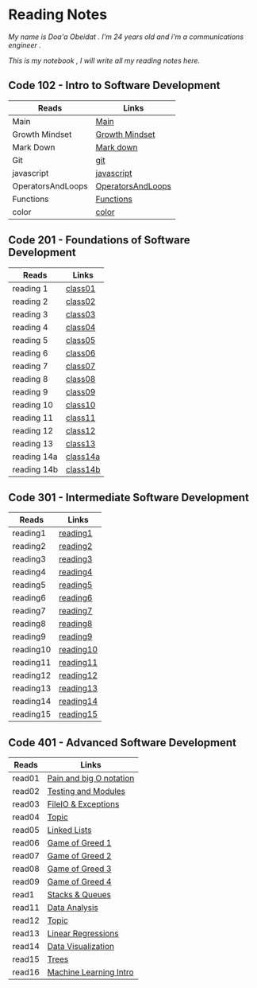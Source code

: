 # Reading Notes

*My name is Doa'a Obeidat . I'm 24 years old and i'm a communications engineer .*

  *This is my notebook , I will write all my reading notes here.*

## Code 102 - Intro to Software Development

| Reads             | Links                                                                |
| ----------------- | -------------------------------------------------------------------- |
| Main              | [Main](https://doaa-1996.github.io/reading-notes/)                   |
| Growth Mindset    | [Growth Mindset](https://doaa-1996.github.io/reading-notes/read1)    |
| Mark Down         | [Mark down](https://doaa-1996.github.io/reading-notes/markdown)      |
| Git               | [git](https://doaa-1996.github.io/reading-notes/git)                 |
| javascript        | [javascript](https://doaa-1996.github.io/reading-notes/javascript)   |
| OperatorsAndLoops | [OperatorsAndLoops](https://doaa-1996.github.io/reading-notes/Read5) |
| Functions         | [Functions](https://doaa-1996.github.io/reading-notes/functions)     |
| color             | [color](https://doaa-1996.github.io/reading-notes/color)             |

## Code 201 - Foundations of Software Development

| Reads       | Links                                                          |
| ----------- | -------------------------------------------------------------- |
| reading 1   | [class01](https://doaa-1996.github.io/reading-notes/class01)   |
| reading 2   | [class02](https://doaa-1996.github.io/reading-notes/class02)   |
| reading 3   | [class03](https://doaa-1996.github.io/reading-notes/class03)   |
| reading 4   | [class04](https://doaa-1996.github.io/reading-notes/class04)   |
| reading 5   | [class05](https://doaa-1996.github.io/reading-notes/class05)   |
| reading 6   | [class06](https://doaa-1996.github.io/reading-notes/class06)   |
| reading 7   | [class07](https://doaa-1996.github.io/reading-notes/class07)   |
| reading 8   | [class08](https://doaa-1996.github.io/reading-notes/class08)   |
| reading 9   | [class09](https://doaa-1996.github.io/reading-notes/class09)   |
| reading 10  | [class10](https://doaa-1996.github.io/reading-notes/class10)   |
| reading 11  | [class11](https://doaa-1996.github.io/reading-notes/class11)   |
| reading 12  | [class12](https://doaa-1996.github.io/reading-notes/class12)   |
| reading 13  | [class13](https://doaa-1996.github.io/reading-notes/class13)   |
| reading 14a | [class14a](https://doaa-1996.github.io/reading-notes/class14a) |
| reading 14b | [class14b](https://doaa-1996.github.io/reading-notes/class14b) |

## Code 301 - Intermediate Software Development

| Reads     | Links                                                            |
| --------- | ---------------------------------------------------------------- |
| reading1  | [reading1](https://doaa-1996.github.io/reading-notes/reading1)   |
| reading2  | [reading2](https://doaa-1996.github.io/reading-notes/reading2)   |
| reading3  | [reading3](https://doaa-1996.github.io/reading-notes/reading3)   |
| reading4  | [reading4](https://doaa-1996.github.io/reading-notes/reading4)   |
| reading5  | [reading5](https://doaa-1996.github.io/reading-notes/reading5)   |
| reading6  | [reading6](https://doaa-1996.github.io/reading-notes/reading6)   |
| reading7  | [reading7](https://doaa-1996.github.io/reading-notes/reading7)   |
| reading8  | [reading8](https://doaa-1996.github.io/reading-notes/reading8)   |
| reading9  | [reading9](https://doaa-1996.github.io/reading-notes/reading9)   |
| reading10 | [reading10](https://doaa-1996.github.io/reading-notes/reading10) |
| reading11 | [reading11](https://doaa-1996.github.io/reading-notes/reading11) |
| reading12 | [reading12](https://doaa-1996.github.io/reading-notes/reading12) |
| reading13 | [reading13](https://doaa-1996.github.io/reading-notes/reading13) |
| reading14 | [reading14](https://doaa-1996.github.io/reading-notes/reading14) |
| reading15 | [reading15](https://doaa-1996.github.io/reading-notes/reading15) |

## Code 401 - Advanced Software Development

| Reads  | Links                                                                       |
| ------ | --------------------------------------------------------------------------- |
| read01 | [Pain and big O notation](https://doaa-1996.github.io/reading-notes/read01) |
| read02 | [Testing and Modules](https://doaa-1996.github.io/reading-notes/read02)     |
| read03 | [FileIO & Exceptions](https://doaa-1996.github.io/reading-notes/read03)     |
| read04 | [Topic](https://doaa-1996.github.io/reading-notes/read04)                   |
| read05 | [Linked Lists](https://doaa-1996.github.io/reading-notes/read05)            |
| read06 | [Game of Greed 1](https://doaa-1996.github.io/reading-notes/read06)         |
| read07 | [Game of Greed 2](https://doaa-1996.github.io/reading-notes/read07)         |
| read08 | [Game of Greed 3](https://doaa-1996.github.io/reading-notes/read08)         |
| read09 | [Game of Greed 4](https://doaa-1996.github.io/reading-notes/read09)         |
| read1  | [Stacks & Queues](https://doaa-1996.github.io/reading-notes/read010)        |
| read11 | [Data Analysis](https://doaa-1996.github.io/reading-notes/read011)          |
| read12 | [Topic](https://doaa-1996.github.io/reading-notes/read012)                  |
| read13 | [Linear Regressions](https://doaa-1996.github.io/reading-notes/read013)     |
| read14 | [Data Visualization](https://doaa-1996.github.io/reading-notes/read014)     |
| read15 | [Trees](https://doaa-1996.github.io/reading-notes/read015)                  |
| read16 | [Machine Learning Intro](https://doaa-1996.github.io/reading-notes/read016) |
